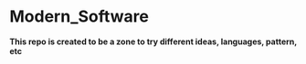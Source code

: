 # Modern_Software

**This repo is created to be a zone to try different ideas, languages, pattern, etc** 